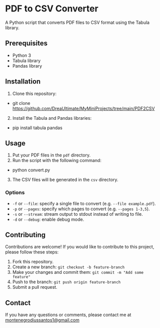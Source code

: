 # PDF to CSV Converter

A Python script that converts PDF files to CSV format using the Tabula library.

## Prerequisites

- Python 3
- Tabula library
- Pandas library

## Installation

1. Clone this repository:

- git clone https://github.com/DreaUltimate/MyMiniProjects/tree/main/PDF2CSV

2. Install the Tabula and Pandas libraries:

- pip install tabula pandas

## Usage

1. Put your PDF files in the `pdf` directory.
2. Run the script with the following command:

- python convert.py

3. The CSV files will be generated in the `csv` directory.

### Options

- `-f` or `--file`: specify a single file to convert (e.g. `--file example.pdf`).
- `-p` or `--pages`: specify which pages to convert (e.g. `--pages 1-3,5`).
- `-s` or `--stream`: stream output to stdout instead of writing to file.
- `-d` or `--debug`: enable debug mode.

## Contributing

Contributions are welcome! If you would like to contribute to this project, please follow these steps:

1. Fork this repository.
2. Create a new branch: `git checkout -b feature-branch`
3. Make your changes and commit them: `git commit -m "Add some feature"`
4. Push to the branch: `git push origin feature-branch`
5. Submit a pull request.


## Contact

If you have any questions or comments, please contact me at montenegrodiussantos1@gmail.com
